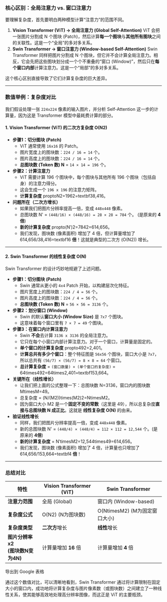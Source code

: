 ### 核心区别：全局注意力 vs. 窗口注意力



要理解复杂度，首先要明白两种模型计算“注意力”的范围不同。

1. **Vision Transformer (ViT) -> 全局注意力 (Global Self-Attention)** ViT 会把一张图片分割成 N 个图块 (Patch)，然后计算**每一个图块**与**其他所有图块**之间的关联性。这是一个“全局”的多对多关系。
2. **Swin Transformer -> 窗口注意力 (Window-based Self-Attention)** Swin Transformer 同样把图片分割成 N 个图块，但它并不会计算全局注意力。相反，它会先把这些图块划分成一个个不重叠的“窗口 (Window)”，然后只在**每个窗口内部**计算注意力。这是一个“局部”的多对多关系。

这个核心区别直接导致了它们计算复杂度的巨大差异。

------



### 数值举例：复杂度对比



我们假设处理一张 `224x224` 像素的输入图片，并分析 Self-Attention 这一步的计算量，因为这是 Transformer 模型中最耗费计算的部分。



#### 1. Vision Transformer (ViT) 的二次方复杂度 O(N2)



- **步骤1：切分图块 (Patch)**
  - ViT 通常使用 `16x16` 的 Patch。
  - 图片宽度上的图块数：`224 / 16 = 14` 个。
  - 图片高度上的图块数：`224 / 16 = 14` 个。
  - **总图块数 (Token 数) N** = `14 × 14 = 196` 个。
- **步骤2：计算注意力**
  - ViT 需要计算 196 个图块中，每个图块与其他所有 196 个图块（包括自身）的注意力得分。
  - 这会生成一个 `196 x 196` 的注意力矩阵。
  - **计算复杂度** proptoN2=1962=textbf38,416。
- **问题所在（二次方增长）**
  - 如果我们把图片分辨率提高一倍，变成 `448x448` 像素。
  - 总图块数 N' = `(448/16) × (448/16) = 28 × 28 = 784` 个。 (是原来的 **4倍**)
  - **新的计算复杂度** propto(N′)2=7842=614,656。
  - 我们发现，图块数 (像素面积) 增加了 4 倍，但计算量增加了 614,656/38,416=textbf16 **倍**！这就是典型的二次方 (O(N2)) 增长。

------



#### 2. Swin Transformer 的线性复杂度 O(N)



Swin Transformer 的设计巧妙地规避了上述问题。

- **步骤1：切分图块 (Patch)**
  - Swin 通常从更小的 `4x4` Patch 开始，以构建层次化特征。
  - 图片宽度上的图块数：`224 / 4 = 56` 个。
  - 图片高度上的图块数：`224 / 4 = 56` 个。
  - **总图块数 (Token 数) N** = `56 × 56 = 3136` 个。
- **步骤2：划分窗口 (Window)**
  - Swin 的默认**窗口大小 (Window Size)** 是 `7x7` 个图块。
  - 这意味着每个窗口里有 `7 × 7 = 49` 个图块。
- **步骤3：在窗口内计算注意力**
  - Swin **不会**去计算 `3136 x 3136` 的全局注意力。
  - 它只在每个小窗口内部计算注意力。对于一个窗口，计算量是固定的。
  - **单个窗口的计算复杂度** propto492=2,401。
  - **计算总共有多少个窗口**：整个特征图是 `56x56` 个图块，窗口大小是 `7x7`，所以总共有 `(56/7) × (56/7) = 8 × 8 = 64` 个窗口。
  - **总计算复杂度** = `(窗口数量) × (单个窗口的复杂度)` = 64times492=64times2,401=textbf153,664。
- **关键所在（线性增长）**
  - 让我们把上面的公式整理一下：总图块数 N=3136，窗口内的图块数 MtimesM=49。
  - 总复杂度 = (N/(M2))times(M2)2=NtimesM2。
  - 因为窗口大小 M2 是一个**固定不变的常数**（这里是 49），所以总复杂度**直接与总图块数 N 成正比**。这就是 **线性复杂度 O(N)** 的由来。
- **验证线性增长**
  - 同样，我们把图片分辨率提高一倍，变成 `448x448` 像素。
  - 新的总图块数 N' = `(448/4) × (448/4) = 112 × 112 = 12,544` 个。(是原来的 **4倍**)
  - **新的计算复杂度** = N′timesM2=12,544times49=614,656。
  - 我们发现，图块数 (像素面积) 增加了 4 倍，计算量也只增加了 614,656/153,664=textbf4 **倍**！

------



### 总结对比



| 特性                                | Vision Transformer (ViT) | Swin Transformer              |
| ----------------------------------- | ------------------------ | ----------------------------- |
| **注意力范围**                      | 全局 (Global)            | 窗口内 (Window-based)         |
| **复杂度公式**                      | O(N2) (N为图块数)        | O(NtimesM2) (M为固定窗口大小) |
| **复杂度类型**                      | **二次方**增长           | **线性**增长                  |
| **图片分辨率x2<br>(图块数N变为4N)** | 计算量增加 **16** 倍     | 计算量增加 **4** 倍           |

导出到 Google 表格

通过这个数值对比，可以清晰地看到，Swin Transformer 通过将计算限制在固定大小的窗口内，成功地将计算复杂度与图片像素数（或图块数）之间建立了一种线性关系，使其能够高效地处理高分辨率图像，而这正是 ViT 的主要瓶颈。

